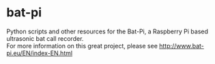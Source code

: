 # bat-pi

Python scripts and other resources for the Bat-Pi, a Raspberry Pi based ultrasonic bat call recorder.<br>
For more information on this great project, please see http://www.bat-pi.eu/EN/index-EN.html

